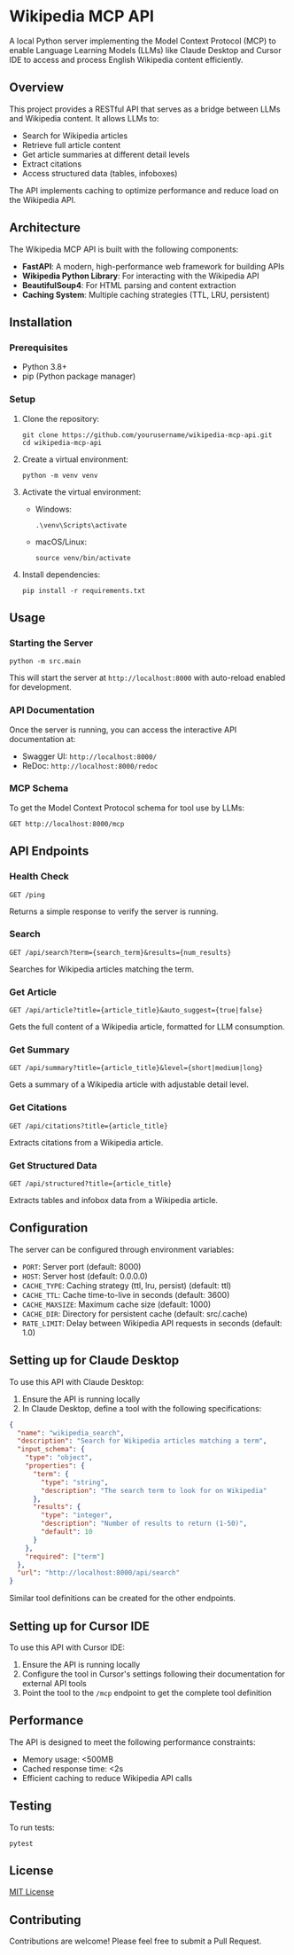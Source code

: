 # Wikipedia MCP API

A local Python server implementing the Model Context Protocol (MCP) to enable Language Learning Models (LLMs) like Claude Desktop and Cursor IDE to access and process English Wikipedia content efficiently.

## Overview

This project provides a RESTful API that serves as a bridge between LLMs and Wikipedia content. It allows LLMs to:

- Search for Wikipedia articles
- Retrieve full article content
- Get article summaries at different detail levels
- Extract citations
- Access structured data (tables, infoboxes)

The API implements caching to optimize performance and reduce load on the Wikipedia API.

## Architecture

The Wikipedia MCP API is built with the following components:

- **FastAPI**: A modern, high-performance web framework for building APIs
- **Wikipedia Python Library**: For interacting with the Wikipedia API
- **BeautifulSoup4**: For HTML parsing and content extraction
- **Caching System**: Multiple caching strategies (TTL, LRU, persistent)

## Installation

### Prerequisites

- Python 3.8+
- pip (Python package manager)

### Setup

1. Clone the repository:
   ```
   git clone https://github.com/yourusername/wikipedia-mcp-api.git
   cd wikipedia-mcp-api
   ```

2. Create a virtual environment:
   ```
   python -m venv venv
   ```

3. Activate the virtual environment:
   - Windows:
     ```
     .\venv\Scripts\activate
     ```
   - macOS/Linux:
     ```
     source venv/bin/activate
     ```

4. Install dependencies:
   ```
   pip install -r requirements.txt
   ```

## Usage

### Starting the Server

```
python -m src.main
```

This will start the server at `http://localhost:8000` with auto-reload enabled for development.

### API Documentation

Once the server is running, you can access the interactive API documentation at:

- Swagger UI: `http://localhost:8000/`
- ReDoc: `http://localhost:8000/redoc`

### MCP Schema

To get the Model Context Protocol schema for tool use by LLMs:

```
GET http://localhost:8000/mcp
```

## API Endpoints

### Health Check

```
GET /ping
```

Returns a simple response to verify the server is running.

### Search

```
GET /api/search?term={search_term}&results={num_results}
```

Searches for Wikipedia articles matching the term.

### Get Article

```
GET /api/article?title={article_title}&auto_suggest={true|false}
```

Gets the full content of a Wikipedia article, formatted for LLM consumption.

### Get Summary

```
GET /api/summary?title={article_title}&level={short|medium|long}
```

Gets a summary of a Wikipedia article with adjustable detail level.

### Get Citations

```
GET /api/citations?title={article_title}
```

Extracts citations from a Wikipedia article.

### Get Structured Data

```
GET /api/structured?title={article_title}
```

Extracts tables and infobox data from a Wikipedia article.

## Configuration

The server can be configured through environment variables:

- `PORT`: Server port (default: 8000)
- `HOST`: Server host (default: 0.0.0.0)
- `CACHE_TYPE`: Caching strategy (ttl, lru, persist) (default: ttl)
- `CACHE_TTL`: Cache time-to-live in seconds (default: 3600)
- `CACHE_MAXSIZE`: Maximum cache size (default: 1000)
- `CACHE_DIR`: Directory for persistent cache (default: src/.cache)
- `RATE_LIMIT`: Delay between Wikipedia API requests in seconds (default: 1.0)

## Setting up for Claude Desktop

To use this API with Claude Desktop:

1. Ensure the API is running locally
2. In Claude Desktop, define a tool with the following specifications:

```json
{
  "name": "wikipedia_search",
  "description": "Search for Wikipedia articles matching a term",
  "input_schema": {
    "type": "object",
    "properties": {
      "term": {
        "type": "string",
        "description": "The search term to look for on Wikipedia"
      },
      "results": {
        "type": "integer",
        "description": "Number of results to return (1-50)",
        "default": 10
      }
    },
    "required": ["term"]
  },
  "url": "http://localhost:8000/api/search"
}
```

Similar tool definitions can be created for the other endpoints.

## Setting up for Cursor IDE

To use this API with Cursor IDE:

1. Ensure the API is running locally
2. Configure the tool in Cursor's settings following their documentation for external API tools
3. Point the tool to the `/mcp` endpoint to get the complete tool definition

## Performance

The API is designed to meet the following performance constraints:

- Memory usage: <500MB
- Cached response time: <2s
- Efficient caching to reduce Wikipedia API calls

## Testing

To run tests:

```
pytest
```

## License

[MIT License](LICENSE)

## Contributing

Contributions are welcome! Please feel free to submit a Pull Request. 
